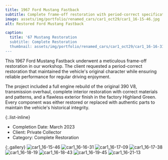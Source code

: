 ```yaml
---
title: 1967 Ford Mustang Fastback
subtitle: Complete frame-off restoration with period-correct specifications
image: assets/img/portfolio/renamed_cars/car1_oct29/car1_16-15-46.jpg
alt: Restored Ford Mustang Fastback

caption:
  title: '67 Mustang Restoration
  subtitle: Complete Restoration
  thumbnail: assets/img/portfolio/renamed_cars/car1_oct29/car1_16-16-31.jpg
---
```

This 1967 Ford Mustang Fastback underwent a meticulous frame-off restoration in our workshop. The client requested a period-correct restoration that maintained the vehicle's original character while ensuring reliable performance for regular driving enjoyment.

The project included a full engine rebuild of the original 390 V8, transmission overhaul, complete interior restoration with correct materials and patterns, and a flawless exterior finish in the factory Highland Green. Every component was either restored or replaced with authentic parts to maintain the vehicle's historical integrity.

{:.list-inline}

- Completion Date: March 2023
- Client: Private Collector
- Category: Complete Restoration

{:.gallery}
![car1_16-15-46](assets/img/portfolio/renamed_cars/car1_oct29/car1_16-15-46.jpg)
![car1_16-16-31](assets/img/portfolio/renamed_cars/car1_oct29/car1_16-16-31.jpg)
![car1_16-17-09](assets/img/portfolio/renamed_cars/car1_oct29/car1_16-17-09.jpg)
![car1_16-17-38](assets/img/portfolio/renamed_cars/car1_oct29/car1_16-17-38.jpg)
![car1_16-18-19](assets/img/portfolio/renamed_cars/car1_oct29/car1_16-18-19.jpg)
![car1_16-18-43](assets/img/portfolio/renamed_cars/car1_oct29/car1_16-18-43.jpg)
![car1_16-19-45](assets/img/portfolio/renamed_cars/car1_oct29/car1_16-19-45.jpg)
![car1_16-21-13](assets/img/portfolio/renamed_cars/car1_oct29/car1_16-21-13.jpg)
